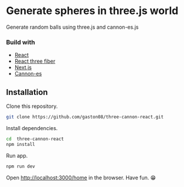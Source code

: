 # Generate spheres in three.js world

Generate random balls using three.js and cannon-es.js

### Build with
- [React](https://react.dev/)
- [React three fiber](https://docs.pmnd.rs/react-three-fiber/getting-started/introduction)
- [Next.js](https://nextjs.org/)
- [Cannon-es](https://github.com/pmndrs/cannon-es)

## Installation

Clone this repository.

```bash
git clone https://github.com/gaston08/three-cannon-react.git
```
Install dependencies.
```bash
cd  three-cannon-react
npm install
```

Run app.
```bash
npm run dev
```
Open [http://localhost:3000/home](http://localhost:3000/home) in the browser.
Have fun. 😁
